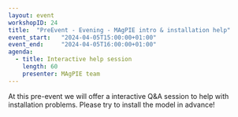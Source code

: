```yaml
---
layout: event
workshopID: 24
title:  "PreEvent - Evening - MAgPIE intro & installation help"
event_start:   "2024-04-05T15:00:00+01:00"
event_end:     "2024-04-05T16:00:00+01:00"
agenda:
  - title: Interactive help session
    length: 60
    presenter: MAgPIE team
---
```


At this pre-event we will offer a interactive Q&A session to help with installation problems. Please try to install the model in advance!
